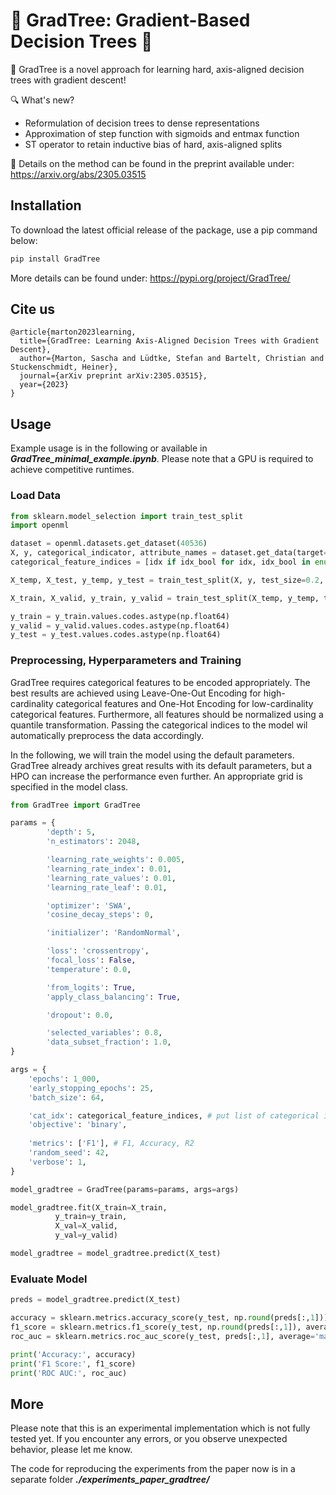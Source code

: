 # 🌳 GradTree: Gradient-Based Decision Trees 🌳

🌳 GradTree is a novel approach for learning hard, axis-aligned decision trees with gradient descent!

🔍 What's new?
- Reformulation of decision trees to dense representations
- Approximation of step function with sigmoids and entmax function
- ST operator to retain inductive bias of hard, axis-aligned splits

📝 Details on the method can be found in the preprint available under: https://arxiv.org/abs/2305.03515

## Installation
To download the latest official release of the package, use a pip command below:
```bash
pip install GradTree
```
More details can be found under: https://pypi.org/project/GradTree/

## Cite us

```
@article{marton2023learning,
  title={GradTree: Learning Axis-Aligned Decision Trees with Gradient Descent},
  author={Marton, Sascha and Lüdtke, Stefan and Bartelt, Christian and Stuckenschmidt, Heiner},
  journal={arXiv preprint arXiv:2305.03515},
  year={2023}
}
```

## Usage
Example usage is in the following or available in ***GradTree_minimal_example.ipynb***. Please note that a GPU is required to achieve competitive runtimes.

### Load Data
```python
from sklearn.model_selection import train_test_split
import openml

dataset = openml.datasets.get_dataset(40536)
X, y, categorical_indicator, attribute_names = dataset.get_data(target=dataset.default_target_attribute)
categorical_feature_indices = [idx if idx_bool for idx, idx_bool in enumerate(categorical_indicator)]

X_temp, X_test, y_temp, y_test = train_test_split(X, y, test_size=0.2, random_state=42)

X_train, X_valid, y_train, y_valid = train_test_split(X_temp, y_temp, test_size=0.2, random_state=42)

y_train = y_train.values.codes.astype(np.float64)
y_valid = y_valid.values.codes.astype(np.float64)
y_test = y_test.values.codes.astype(np.float64)
```

### Preprocessing, Hyperparameters and Training 
GradTree requires categorical features to be encoded appropriately. The best results are achieved using Leave-One-Out Encoding for high-cardinality categorical features and One-Hot Encoding for low-cardinality categorical features. Furthermore, all features should be normalized using a quantile transformation. Passing the categorical indices to the model wil automatically preprocess the data accordingly.

In the following, we will train the model using the default parameters. GradTree already archives great results with its default parameters, but a HPO can increase the performance even further. An appropriate grid is specified in the model class.

```python
from GradTree import GradTree

params = {
        'depth': 5,
        'n_estimators': 2048,

        'learning_rate_weights': 0.005,
        'learning_rate_index': 0.01,
        'learning_rate_values': 0.01,
        'learning_rate_leaf': 0.01,

        'optimizer': 'SWA',
        'cosine_decay_steps': 0,

        'initializer': 'RandomNormal',

        'loss': 'crossentropy',
        'focal_loss': False,
        'temperature': 0.0,

        'from_logits': True,
        'apply_class_balancing': True,

        'dropout': 0.0,

        'selected_variables': 0.8,
        'data_subset_fraction': 1.0,
}

args = {
    'epochs': 1_000,
    'early_stopping_epochs': 25,
    'batch_size': 64,

    'cat_idx': categorical_feature_indices, # put list of categorical indices
    'objective': 'binary',
    
    'metrics': ['F1'], # F1, Accuracy, R2
    'random_seed': 42,
    'verbose': 1,       
}

model_gradtree = GradTree(params=params, args=args)

model_gradtree.fit(X_train=X_train,
          y_train=y_train,
          X_val=X_valid,
          y_val=y_valid)

model_gradtree = model_gradtree.predict(X_test)

```

### Evaluate Model

```python
preds = model_gradtree.predict(X_test)

accuracy = sklearn.metrics.accuracy_score(y_test, np.round(preds[:,1]))
f1_score = sklearn.metrics.f1_score(y_test, np.round(preds[:,1]), average='macro')
roc_auc = sklearn.metrics.roc_auc_score(y_test, preds[:,1], average='macro')

print('Accuracy:', accuracy)
print('F1 Score:', f1_score)
print('ROC AUC:', roc_auc)
```

## More

Please note that this is an experimental implementation which is not fully tested yet. If you encounter any errors, or you observe unexpected behavior, please let me know.

The code for reproducing the experiments from the paper now is in a separate folder ***./experiments_paper_gradtree/***
